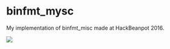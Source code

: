 # binfmt_mysc

My implementation of binfmt_misc made at HackBeanpot 2016.

![](https://asciinema.org/a/aznny3c80fyb7podxxuk50gaf)
